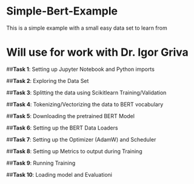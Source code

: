 # Simple-Bert-Example
This is a simple example with a small easy data set to learn from
# Will use for work with Dr. Igor Griva
##**Task 1**: Setting up Jupyter Notebook and Python imports

##**Task 2**: Exploring the Data Set

##**Task 3**: Splitting the data using Scikitlearn Training/Validation

##**Task 4**: Tokenizing/Vectorizing the data to BERT vocabulary

##**Task 5**: Downloading the pretrained BERT Model

##**Task 6**: Setting up the BERT Data Loaders

##**Task 7**: Setting up the Optimizer (AdamW) and Scheduler

##**Task 8**: Setting up Metrics to output during Training

##**Task 9**: Running Training 

##**Task 10**: Loading model and Evaluationi

